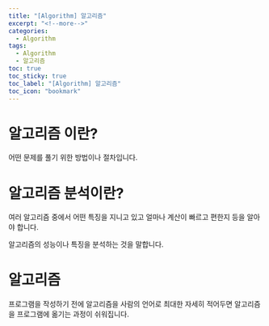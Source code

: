```yaml
---
title: "[Algorithm] 알고리즘"
excerpt: "<!--more-->"
categories:
  - Algorithm
tags:
  - Algorithm
  - 알고리즘
toc: true
toc_sticky: true
toc_label: "[Algorithm] 알고리즘"
toc_icon: "bookmark"
---
```


# 알고리즘 이란?

어떤 문제를 풀기 위한 방법이나 절차입니다.

# 알고리즘 분석이란?

여러 알고리즘 중에서 어떤 특징을 지니고 있고 얼마나 계산이 빠르고 편한지 등을 알아야 합니다.

알고리즘의 성능이나 특징을 분석하는 것을 말합니다.

# 알고리즘 

프로그램을 작성하기 전에 알고리즘을 사람의 언어로 최대한 자세히 적어두면 알고리즘을 프로그램에 옮기는 과정이 쉬워집니다.
